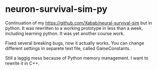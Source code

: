 # neuron-survival-sim-py
Continuation of my https://github.com/Xabab/neural-survival-sim but in python. It was rewritten to a working prototype in less than a week, including learning python. It was yet another course work.

Fixed several breaking bugs, now it actually works. You can change different settings in separete text file, called GameConstants.

Still a laggig mess because of Python memory management. I want to rewrite it in C++.

